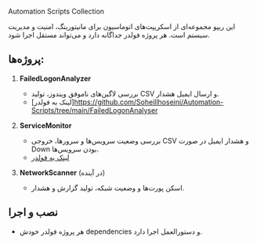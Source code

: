 Automation Scripts Collection

این ریپو مجموعه‌ای از اسکریپت‌های اتوماسیون برای مانیتورینگ، امنیت و مدیریت سیستم است. هر پروژه فولدر جداگانه دارد و می‌تواند مستقل اجرا شود.

## پروژه‌ها:
1. **FailedLogonAnalyzer**  
   - بررسی لاگین‌های ناموفق ویندوز، تولید CSV و ارسال ایمیل هشدار.  
   - [لینک به فولدر]https://github.com/Soheillhoseini/Automation-Scripts/tree/main/FailedLogonAnalyser
2. **ServiceMonitor**  
   - بررسی وضعیت سرویس‌ها و سرورها، خروجی CSV و هشدار ایمیل در صورت Down بودن سرویس‌ها.  
   - [لینک به فولدر](./ServiceMonitor)

3. **NetworkScanner** (در آینده)  
   - اسکن پورت‌ها و وضعیت شبکه، تولید گزارش و هشدار.

## نصب و اجرا
- هر پروژه فولدر خودش dependencies و دستورالعمل اجرا دارد.
